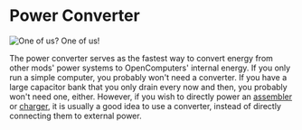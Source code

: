 # Power Converter

![One of us? One of us!](oredict:oc:powerConverter)

The power converter serves as the fastest way to convert energy from other mods' power systems to OpenComputers' internal energy. If you only run a simple computer, you probably won't need a converter. If you have a large capacitor bank that you only drain every now and then, you probably won't need one, either. However, if you wish to directly power an [assembler](assembler.md) or [charger](charger.md), it is usually a good idea to use a converter, instead of directly connecting them to external power.
